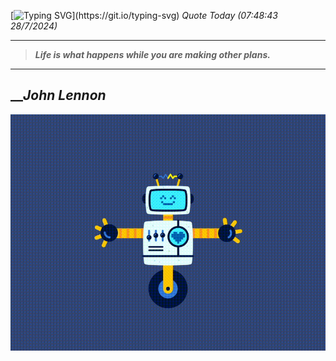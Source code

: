 [![Typing SVG](https://readme-typing-svg.herokuapp.com?font=Press+Start+2P&color=C2F784&size=35&width=900&height=100&lines=Hello+World%2C+I'm+Hung+!)](https://git.io/typing-svg) 
_Quote Today (07:48:43 28/7/2024)_
___
>**_Life is what happens while you are making other plans._**
___

## __**_John Lennon_**

![RobotDance](src/assets/images/robot-dancing-dribble.gif?style=center)
